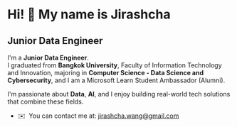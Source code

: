 Hi! 🐶 My name is Jirashcha
========================================================================================================================

Junior Data Engineer
-------------

I'm a **Junior Data Engineer**.  
I graduated from **Bangkok University**, Faculty of Information Technology and Innovation, majoring in **Computer Science - Data Science and Cybersecurity**, and I am a Microsoft Learn Student Ambassador (Alumni).

I'm passionate about **Data**, **AI**, and I enjoy building real-world tech solutions that combine these fields.

- ✉️  You can contact me at: [jirashcha.wang@gmail.com](mailto:jirashcha.wang@gmail.com)
